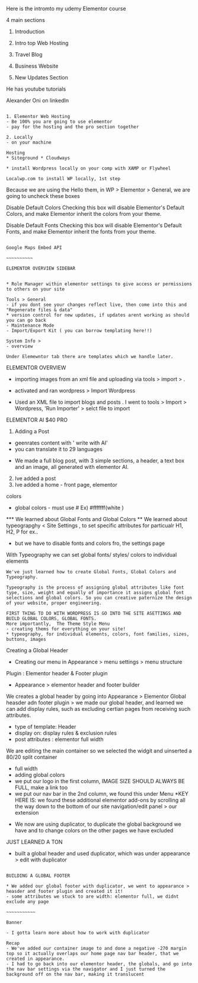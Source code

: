 Here is the intromto my udemy Elementor course

4 main sections

1. Introduction

2. Intro top Web Hosting

3. Travel Blog

4. Business Website

5. New Updates Section

He has youtube tutorials 

Alexander Oni on linkedIn

~~~~~~~~~~~

1. Elementor Web Hosting
- Be 100% you are going to use elementor
- pay for the hosting and the pro section together

2. Locally
- on your machine

Hosting
* Siteground * Cloudways

* install Wordpress locally on your comp with XAMP or Flywheel

Localwp.com to install WP locally, 1st step

~~~~~~~~~~~~~~~~~~~~~~~~~~~~~~~~~~
Because we are using the Hello them, in WP > Elementor > General, we are going to uncheck these boxes 

Disable Default Colors	 Checking this box will disable Elementor's Default Colors, and make Elementor inherit the colors from your theme.

Disable Default Fonts	 Checking this box will disable Elementor's Default Fonts, and make Elementor inherit the fonts from your theme.
~~~~~~~~~~~~

Google Maps Embed API

~~~~~~~~~~

ELEMENTOR OVERVIEW SIDEBAR


* Role Manager within elementor settings to give access or permissions to others on your site

Tools > General
- if you dont see your changes reflect live, then come into this and "Regenerate files & data"
* version control for new updates, if updates arent working as should you can go back
- Maintenance Mode 
- Import/Export Kit ( you can borrow templating here!!)

System Info >
- overview

Under Elemewntor tab there are templates which we handle later.

~~~~~~~~~~~~~~~~~~~~~~~~~~~~~~

ELEMENTOR OVERVIEW

- importing images from an xml file and uploading via tools > import > .
- activated and ran wordpress > Import Wordpress

- Used an XML file to import blogs and posts . I went to tools > Import > Wordpress, 'Run Importer' > selct file to import 

ELEMENTOR AI $40 PRO
1. Adding a Post
- geenrates content with ' write with AI'
- you can translate it to 29 languages 
* We made a full blog post, with 3 simple sections, a header, a text box and an image, all generated with elementor AI.

2. Ive added a post
3. Ive added a home - front page, elementor

colors
- global colors - must use #
Ex) #fffffff(white )

*** We learned about Global Fonts and Global Colors
** We learned about typeograpghy < Site Settings , to set specific attributes for particualr H1, H2, P for ex..
- but we have to disable fonts and colors fro, the settings page

With Typeography we can set global fonts/ styles/ colors to individual elements

~~~~~~~~~~~~~~~~~~~~~~
We've just learned how to create Global Fonts, Global Colors and Typeography.

Typeography is the process of assigning global attributes like font type, size, weight and equally of importance it assigns global font selections and global colors. So you can creative paternize the design of your website, proper engineering.

FIRST THING TO DO WITH WORDPRESS IS GO INTO THE SITE ASETTINGS AND BUILD GLOBAL COLORS, GLOBAL FONTS.
More importantly,  The Theme Style Menu
- creating thems for everything on your site!
* typeography, for individual elements, colors, font families, sizes, buttons, images

~~~~~~~~~~~~~~~~~~~~~~~~~~~~~~~~~~~~~~~~~~~~~~~~~~~~~~~~~~~~~~~~~~~~~~~
Creating a Global Header
- Creating our menu in Appearance > menu settings > menu structure

Plugin : Elementor header & Footer plugin
- Appearance > elementor header and footer builder

We creates a global header by going into Appearance > Elementor Global heasder adn footer plugin > we made our global header, and learned we can add display rules, such as excluding certian pages from receiving such attributes.
- type of template: Header
- display on: display rules & exclusion rules
- post attributes : elementor full width

We are editing the main container so we selected the widgit and uinserted a 80/20 split container
- full width
- adding global colors 
- we put our logo in the first column, IMAGE SIZE SHOULD ALWAYS BE FULL, make a link too
- we put our nav bar in the 2nd column, we found this under Menu
*KEY HERE IS: we found these additional elementor add-ons by scrolling all the way down to the bottom of our site navigation/edit panel > our extension

* We now are using duplicator, to duplicate the global background we have and to change colors on the other pages we have excluded

JUST LEARNED A TON
- built a global header and used duplicator, which was under appearance > edit with duplicator

~~~~~~~~~~~~~~~~~~~~~~~~~~~~~~~~~~~~~~~~~~~~~~~~~~~~~~~~~~~

BUILDING A GLOBAL FOOTER

* We added our global footer with duplicator, we went to appearance > heasder and footer plugin and created it it!
- some attributes we stuck to are width: elementor full, we didnt exclude any page 

~~~~~~~~~~~

Banner

- I gotta learn more about how to work with duplicator

Recap
- We've added our container image to and done a negative -270 margin top so it actually overlaps our home page nav bar header, that we created in appearance. 
- I had to go back into our elementor header, the globals, and go into the nav bar settings via the navigator and I just turned the background off on the nav bar, making it translucent